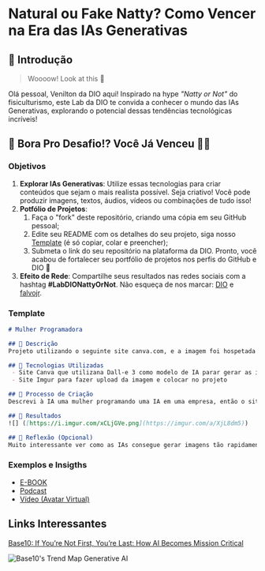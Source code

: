 # Natural ou Fake Natty? Como Vencer na Era das IAs Generativas

## 🚀 Introdução

> Woooow! Look at this 👀

Olá pessoal, Venilton da DIO aqui! Inspirado na hype _"Natty or Not"_ do fisiculturismo, este Lab da DIO te convida a conhecer o mundo das IAs Generativas, explorando o potencial dessas tendências tecnológicas incríveis!

## 🎯 Bora Pro Desafio!? Você Já Venceu 💪🤓

### Objetivos

1. **Explorar IAs Generativas**: Utilize essas tecnologias para criar conteúdos que sejam o mais realista possível. Seja criativo! Você pode produzir imagens, textos, áudios, vídeos ou combinações de tudo isso!
1. **Potfólio de Projetos**:
    1. Faça o "fork" deste repositório, criando uma cópia em seu GitHub pessoal;
    2. Edite seu README com os detalhes do seu projeto, siga nosso [Template](#template) (é só copiar, colar e preencher);
    3. Submeta o link do seu repositório na plataforma da DIO. Pronto, você acabou de fortalecer seu portfólio de projetos nos perfis do GitHub e DIO 🚀
1. **Efeito de Rede**: Compartilhe seus resultados nas redes sociais com a hashtag **#LabDIONattyOrNot**. Não esqueça de nos marcar: [DIO](https://www.linkedin.com/school/dio-makethechange) e [falvojr](https://www.linkedin.com/in/falvojr).

### Template

```markdown
# Mulher Programadora

## 📒 Descrição
Projeto utilizando o seguinte site canva.com, e a imagem foi hospetada no site: imgur.com. Foi

## 🤖 Tecnologias Utilizadas
 - Site Canva que utilizana Dall-e 3 como modelo de IA parar gerar as imagens
 - Site Imgur para fazer upload da imagem e colocar no projeto 

## 🧐 Processo de Criação
Descrevi à IA uma mulher programando uma IA em uma empresa, então o site do Canva me gerou 4 imagens com essas descrições, a imagem que selecionei para o projeto foi a mais representativa.

## 🚀 Resultados
![] ([https://i.imgur.com/xCLjGVe.png](https://imgur.com/a/XjL8dm5))

## 💭 Reflexão (Opcional)
Muito interessante ver como as IAs consegue gerar imagens tão rapidamente, e com variedades diferente utilizando a mesma ideia. Fico pensando como estaremos usando IA daqui uns 10 anos...
```

### Exemplos e Insigths

- [E-BOOK](/exemplos/E-BOOK.md)
- [Podcast](/exemplos/PODCAST.md)
- [Vídeo (Avatar Virtual)](/exemplos/VIDEO.md)

## Links Interessantes

[Base10: If You’re Not First, You’re Last: How AI Becomes Mission Critical](https://base10.vc/post/generative-ai-mission-critical/)

![Base10's Trend Map Generative AI](https://github.com/digitalinnovationone/lab-natty-or-not/assets/730492/f4df26e8-f8f7-4419-8252-c69d73ea930c)
